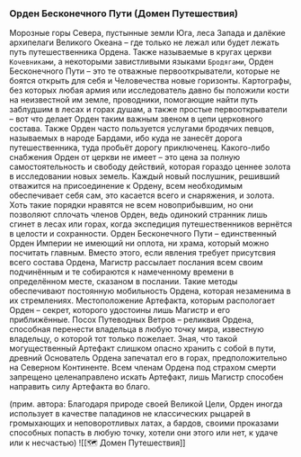 ###  Орден Бесконечного Пути (Домен Путешествия)
Морозные горы Севера, пустынные земли Юга, леса Запада и далёкие архипелаги Великого Океана – где только не лежал или будет лежать путь путешественника Ордена. Также называемые в кругах церкви `Кочевниками`, а некоторыми завистливыми языками `Бродягами`, Орден Бесконечного Пути – это те отважные первооткрыватели, которые не боятся открыть для себя и Человечества новые горизонты. Картографы, без которых любая армия или исследователь давно бы положили кости на неизвестной им земле, проводники, помогающие найти путь заблудшим в лесах и горах душам, а также простые первооткрыватели – вот что делает Орден таким важным звеном в цепи церковного состава. Также Орден часто пользуется услугами бродячих певцов, называемых в народе Бардами, ибо куда не занесёт дорога путешественника, туда пробьёт дорогу приключенец.
Какого-либо снабжения Орден от церкви не имеет – это цена за полную самостоятельность и свободу действий, которая гораздо ценнее золота в исследовании новых земель. Каждый новый послушник, решивший отважится на присоединение к Ордену, всем необходимым обеспечивает себя сам, это касается всего и снаряжения, и золота. Хоть такие порядки нравятся не всем новоприбывшим, но они позволяют сплочать членов Орден, ведь одинокий странник лишь сгинет в лесах или горах, когда экспедиция путешественников вернётся в целости и сохранности.
Орден Бесконечного Пути – единственный Орден Империи не имеющий ни оплота, ни храма, который можно посчитать главным. Вместо этого, если явления требует присутсвия всего состава Ордена, Магистр рассылает послания всем своим подчинённым и те собираются к намеченному времени в определённом месте, сказаном в послании. Такие методы обеспечивают постоянную мобильность Ордена, которая незаменима в их стремлениях.
Местоположение Артефакта, которым распологает Орден – секрет, которого удостоины лишь Магистр и его приближённые. Посох Путеводных Ветров – реликвия Ордена, способная перенести владельца в любую точку мира, известную владельцу, о которой тот только пожелает. Зная, что такой могущественный Артефакт слишком опасно хранить с собой в пути, древний Основатель Ордена запечатал его в горах, предположительно на Северном Континенте. Всем членам Ордена под страхом смерти запрещено целенаправлено искать Артефакт, лишь Магистр способен направить силу Артефакта во благо.

(прим. автора: Благодаря природе своей Великой Цели, Орден иногда использует в качестве паладинов не классических рыцарей в громыхающих и неповоротливых латах, а бардов, своими проказами способных попасть в любую точку, хотели они этого или нет, к удаче или к несчастью)
![[🗺️ Домен Путешествия]]